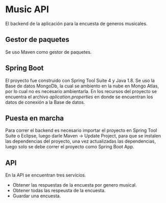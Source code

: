 # Music API 

El backend de la aplicación para la encuesta de generos musicales.

## Gestor de paquetes
Se uso Maven como gestor de paquetes.

## Spring Boot

El proyecto fue construido con Spring Tool Suite 4 y Java 1.8. Se uso la Base de datos MongoDb, la cual se ambiento en la nube en Mongo Atlas, por lo cual no es necesario ambientarla. En los recursos del proyecto se encuentra el archivo *aplication.properties* en donde se encuentran los datos de conexión a la Base de datos.

## Puesta en marcha

Para correr el backend es necesario importar el proyecto en Spring Tool Suite o Eclipse, luego darle Maven -> Update Project, para que se instalen las dependencias del proyecto, una vez actualizadas las dependencias, luego solo se debe correr el proyecto como Spring Boot App. 

## API
En la API se encuentran tres servicios. 
 * Obtener las respuestas de la encuesta por genero musical.
 * Obtener todas las respeusta de la encuesta.
 * Guardar una encuesta.

